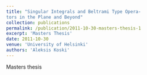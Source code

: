 ```yaml
---
title: "Singular Integrals and Beltrami Type Opera-
tors in the Plane and Beyond"
collection: publications
permalink: /publication/2011-10-30-masters-thesis-1
excerpt: 'Masters Thesis'
date: 2011-10-30
venue: 'University of Helsinki'
authors: 'Aleksis Koski'
---
```

Masters thesis

